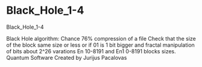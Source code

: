 # Black_Hole_1-4
Black_Hole_1-4

Black Hole algorithm:
Chance 76% compression of a file
Check that the size of the block same size or less or if 01 is 1 bit bigger and fractal manipulation of bits about 2^26 varations En 10-8191 and En1 0-8191 blocks sizes. Quantum Software
Created by Jurijus Pacalovas 
